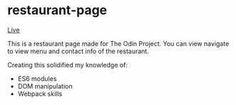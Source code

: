 # restaurant-page

[Live](https://kwen0.github.io/restaurant-page/)

This is a restaurant page made for The Odin Project. 
You can view navigate to view menu and contact info of the restaurant.

Creating this solidified my knowledge of:
- ES6 modules
- DOM manipulation
- Webpack skills
